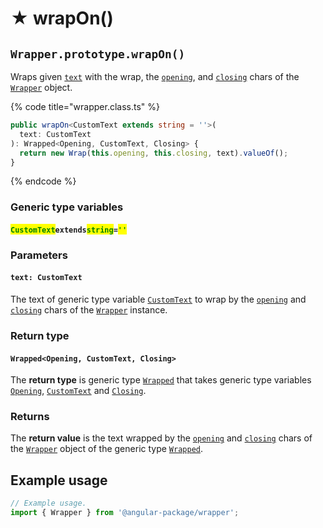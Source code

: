 # ★ wrapOn()

## `Wrapper.prototype.wrapOn()`

Wraps given [`text`](wrapon.md#text-customtext) with the wrap, the [`opening`](../../../wrap/accessors/#wrap.prototype.opening), and [`closing`](../../../wrap/accessors/#wrap.prototype.closing) chars of the [`Wrapper`](../../description.md) object.

{% code title="wrapper.class.ts" %}
```typescript
public wrapOn<CustomText extends string = ''>(
  text: CustomText
): Wrapped<Opening, CustomText, Closing> {
  return new Wrap(this.opening, this.closing, text).valueOf();
}
```
{% endcode %}

### Generic type variables

#### <mark style="color:green;">`CustomText`</mark>`extends`<mark style="color:green;">`string`</mark>`=`<mark style="color:green;">`''`</mark>



### Parameters

#### `text: CustomText`

The text of generic type variable [`CustomText`](wrapon.md#customtext-extends-string) to wrap by the [`opening`](../../../wrap/accessors/#wrap.prototype.opening) and [`closing`](../../../wrap/accessors/#wrap.prototype.closing) chars of the [`Wrapper`](../../description.md) instance.

### Return type

#### `Wrapped<Opening, CustomText, Closing>`

The **return type** is generic type [`Wrapped`](../../../type/wrapped.md) that takes generic type variables [`Opening`](../../generic-type-variables.md#wrap-opening), [`CustomText`](wrapon.md#customtextextendsstring) and [`Closing`](../../generic-type-variables.md#wrap-closing).

### Returns

The **return value** is the text wrapped by the [`opening`](../../../wrap/accessors/#wrap.prototype.opening) and [`closing`](../../../wrap/accessors/#wrap.prototype.closing) chars of the [`Wrapper`](../../description.md) object of the generic type [`Wrapped`](../../../type/wrapped.md).

## Example usage

```typescript
// Example usage.
import { Wrapper } from '@angular-package/wrapper';


```
